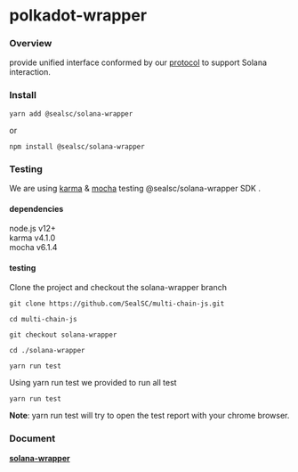 # polkadot-wrapper

### Overview

provide unified interface conformed by our [protocol](https://github.com/SealSC/multi-chain-js/tree/main/protocol) to support Solana interaction.

### Install

```
yarn add @sealsc/solana-wrapper
```
 or 
```
npm install @sealsc/solana-wrapper
```    


### Testing
We are using [karma](http://karma-runner.github.io/6.3/intro/configuration.html) & [mocha](https://mochajs.org/) testing @sealsc/solana-wrapper SDK .

#### dependencies
node.js v12+   
karma v4.1.0   
mocha v6.1.4   

#### testing

Clone the project and checkout the solana-wrapper branch

```
git clone https://github.com/SealSC/multi-chain-js.git

cd multi-chain-js

git checkout solana-wrapper

cd ./solana-wrapper

yarn run test

```  

Using yarn run test we provided to run all test
```
yarn run test
```

**Note**: yarn run test will try to open the test report with your chrome browser.


### Document

**[solana-wrapper](https://multi-chain-js-doc.seor.io/en/solana/Actions/)**  

